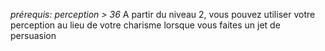 *prérequis: perception > 36*
A partir du niveau 2, vous pouvez utiliser  votre perception au lieu de votre charisme lorsque vous faites un jet de persuasion